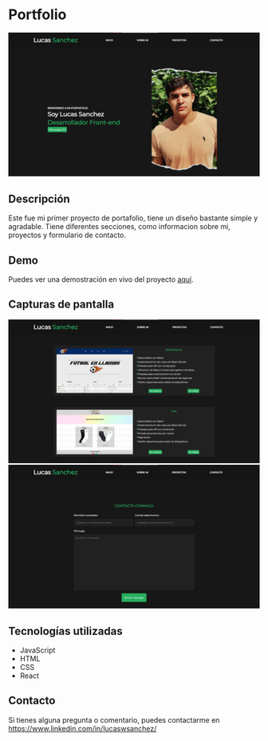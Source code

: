 # Portfolio

![Portfolio](/src/assets/images/screenshot1.png)

## Descripción
Este fue mi primer proyecto de portafolio, tiene un diseño bastante simple y agradable. Tiene diferentes secciones, como informacion sobre mi, proyectos y formulario de contacto.

## Demo
Puedes ver una demostración en vivo del proyecto [aquí](https://lucaswsanchez-portfolio.netlify.app/).

## Capturas de pantalla
![Captura de pantalla 1](/src/assets/images/screenshot2.png)
![Captura de pantalla 2](/src/assets/images/screenshot3.png)

## Tecnologías utilizadas
- JavaScript
- HTML
- CSS
- React

## Contacto
Si tienes alguna pregunta o comentario, puedes contactarme en https://www.linkedin.com/in/lucaswsanchez/
